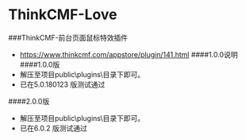 # ThinkCMF-Love
###ThinkCMF-前台页面鼠标特效插件
 - https://www.thinkcmf.com/appstore/plugin/141.html
####1.0.0说明
####1.0.0版 
 - 解压至项目public\plugins\目录下即可。
 - 已在5.0.180123 版测试通过

####2.0.0版 
 - 解压至项目public\plugins\目录下即可。
 - 已在6.0.2 版测试通过